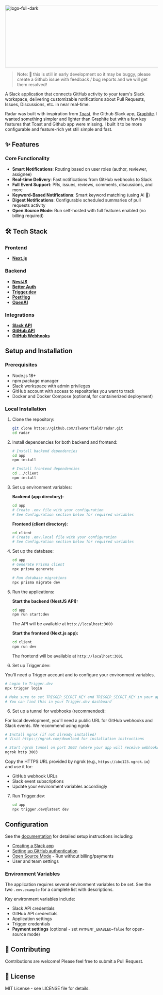 <img width="512" height="205" alt="logo-full-dark" src="https://github.com/user-attachments/assets/b668d053-23c6-484b-98b3-d6c798126473" />

> Note: 🚧 this is still in early development so it may be buggy, please create a Github issue with feedback / bug reports and we will get them resolved!

A Slack application that connects GitHub activity to your team's Slack workspace, delivering customizable notifications about Pull Requests, Issues, Discussions, etc. in near real-time.

Radar was built with inspiration from [Toast](https://toast.ninja/), the Github Slack app, [Graphite](https://graphite.dev/). I wanted something simpler and lighter than Graphite but with a few key features that Toast and Github app were missing. I built it to be more configurable and feature-rich yet still simple and fast.

## ✨ Features

### Core Functionality
- **Smart Notifications**: Routing based on user roles (author, reviewer, assignee)
- **Real-time Delivery**: Fast notifications from GitHub webhooks to Slack
- **Full Event Support**: PRs, issues, reviews, comments, discussions, and more
- **Keyword-Based Notifications**: Smart keyword matching (using AI 👀)
- **Digest Notifications**: Configurable scheduled summaries of pull requests activity
- **Open Source Mode**: Run self-hosted with full features enabled (no billing required)

## 🛠 Tech Stack

### Frontend
- [**Next.js**](https://nextjs.org)

### Backend
- [**NestJS**](https://nestjs.com)
- [**Better Auth**](https://betterauth.io)
- [**Trigger.dev**](https://trigger.dev)
- [**PostHog**](https://posthog.com)
- [**OpenAI**](https://openai.com)

### Integrations
- [**Slack API**](https://api.slack.com)
- [**GitHub API**](https://docs.github.com/rest)
- [**GitHub Webhooks**](https://docs.github.com/webhooks)

## Setup and Installation

### Prerequisites

- Node.js 18+
- npm package manager
- Slack workspace with admin privileges
- GitHub account with access to repositories you want to track
- Docker and Docker Compose (optional, for containerized deployment)

### Local Installation

1. Clone the repository:
   ```bash
   git clone https://github.com/zlwaterfield/radar.git
   cd radar
   ```

2. Install dependencies for both backend and frontend:
   ```bash
   # Install backend dependencies
   cd app
   npm install
   
   # Install frontend dependencies
   cd ../client
   npm install
   ```

3. Set up environment variables:
   
   **Backend (app directory):**
   ```bash
   cd app
   # Create .env file with your configuration
   # See Configuration section below for required variables
   ```
   
   **Frontend (client directory):**
   ```bash
   cd client
   # Create .env.local file with your configuration
   # See Configuration section below for required variables
   ```

4. Set up the database:
   ```bash
   cd app
   # Generate Prisma client
   npx prisma generate
   
   # Run database migrations
   npx prisma migrate dev
   ```

5. Run the applications:
   
   **Start the backend (NestJS API):**
   ```bash
   cd app
   npm run start:dev
   ```
   The API will be available at `http://localhost:3000`
   
   **Start the frontend (Next.js app):**
   ```bash
   cd client
   npm run dev
   ```
   The frontend will be available at `http://localhost:3001`

5. Set up Trigger.dev:

You'll need a Trigger account and to configure your environment variables.

   ```bash
   # Login to Trigger.dev
   npx trigger login
   
   # Make sure to set TRIGGER_SECRET_KEY and TRIGGER_SECRET_KEY in your app/.env file
   # You can find this in your Trigger.dev dashboard
   ```

6. Set up a tunnel for webhooks (recommended):

For local development, you'll need a public URL for GitHub webhooks and Slack events. We recommend using ngrok:

   ```bash
   # Install ngrok (if not already installed)
   # Visit https://ngrok.com/download for installation instructions
   
   # Start ngrok tunnel on port 3003 (where your app will receive webhooks)
   ngrok http 3003
   ```

   Copy the HTTPS URL provided by ngrok (e.g., `https://abc123.ngrok.io`) and use it for:
   - GitHub webhook URLs
   - Slack event subscriptions
   - Update your environment variables accordingly

7. Run Trigger.dev:

   ```bash
   cd app
   npx trigger.dev@latest dev
   ```

## Configuration

See the [documentation](./docs/README.md) for detailed setup instructions including:
- [Creating a Slack app](./docs/slack_setup.md)
- [Setting up GitHub authentication](./docs/github_setup.md)
- [Open Source Mode](./docs/open_source_mode.md) - Run without billing/payments
- User and team settings

### Environment Variables

The application requires several environment variables to be set. See the two `.env.example` for a complete list with descriptions.

Key environment variables include:
- Slack API credentials
- GitHub API credentials
- Application settings
- Trigger credentials
- **Payment settings** (optional - set `PAYMENT_ENABLED=false` for open-source mode)

## 🤝 Contributing

Contributions are welcome! Please feel free to submit a Pull Request.

## 📄 License

MIT License - see LICENSE file for details.
